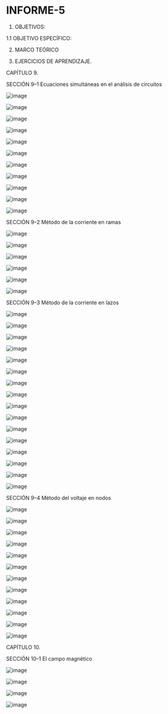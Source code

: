 # INFORME-5

1. OBJETIVOS:

1.1 OBJETIVO ESPECÍFICO:

2. MARCO TEÓRICO


3. EJERCICIOS DE APRENDIZAJE.

CAPÍTULO 9.

SECCIÓN 9–1 Ecuaciones simultáneas en el análisis de circuitos

![image](https://user-images.githubusercontent.com/117920423/210261751-40f03a8f-2d04-4958-8f06-5a5733465da6.png)

![image](https://user-images.githubusercontent.com/117920423/210262243-cb803038-2af2-436a-85f1-b1c1e7e20166.png)

![image](https://user-images.githubusercontent.com/117920423/210263307-95464ba4-e848-402d-b392-d5363e60d252.png)

![image](https://user-images.githubusercontent.com/117920423/210263845-ce31ca8e-8e18-4c62-bb03-50e70c55efa5.png)

![image](https://user-images.githubusercontent.com/117920423/210263892-5527d885-9579-48d8-864b-96f8c7510e9b.png)

![image](https://user-images.githubusercontent.com/117920423/210263989-e750a9f5-8710-4648-98f4-7771c730caaf.png)

![image](https://user-images.githubusercontent.com/117920423/210264496-2a292007-7cff-476f-896a-ccb1678c044e.png)

![image](https://user-images.githubusercontent.com/117920423/210264613-a215d8fc-9534-46b9-9e9d-57a232dad6c6.png)

![image](https://user-images.githubusercontent.com/117920423/210264646-9f1f8530-8372-43ae-b55a-69c056630f47.png)

![image](https://user-images.githubusercontent.com/117920423/210264969-becd86be-88dc-47e7-9f73-07865ee387b4.png)

![image](https://user-images.githubusercontent.com/117920423/210265018-ebb9b577-6831-40d5-a15f-6de825edc048.png)

SECCIÓN 9–2 Método de la corriente en ramas

![image](https://user-images.githubusercontent.com/117920423/210265176-c5448529-9d42-4004-bdf4-b8516308bff7.png)

![image](https://user-images.githubusercontent.com/117920423/210265199-4bd786ce-c069-47db-9b27-9486b728f120.png)

![image](https://user-images.githubusercontent.com/117920423/210265251-327cc52a-f883-42c5-894b-fe85ef54c9c6.png)

![image](https://user-images.githubusercontent.com/117920423/210265320-71fc4119-f46b-4d28-8d96-42395545fdb6.png)

![image](https://user-images.githubusercontent.com/117920423/210265342-752ba4b8-4fdb-461f-8f01-6ed526414281.png)

![image](https://user-images.githubusercontent.com/117920423/210265375-c3b2e098-167e-4805-96e0-17141c2c18f1.png)

SECCIÓN 9–3 Método de la corriente en lazos

![image](https://user-images.githubusercontent.com/117920423/210265493-57035fbf-6372-48ad-8f83-1b9f4592febb.png)

![image](https://user-images.githubusercontent.com/117920423/210265545-cd6ccd60-c34b-4b22-bd1e-b47637bda762.png)

![image](https://user-images.githubusercontent.com/117920423/210265596-90dd75c1-9d29-412e-b073-a6d636bb277a.png)

![image](https://user-images.githubusercontent.com/117920423/210265647-372c772e-e970-43b3-bd8b-d540f4cf6202.png)

![image](https://user-images.githubusercontent.com/117920423/210265690-78478418-a3b9-4e2f-ab67-439067d93f82.png)

![image](https://user-images.githubusercontent.com/117920423/210265718-6b59282a-4cc2-4297-bcc2-f200ab6aebf0.png)

![image](https://user-images.githubusercontent.com/117920423/210265792-20f1ed0f-c324-4c30-824e-9d704bacfaf3.png)

![image](https://user-images.githubusercontent.com/117920423/210265832-a0ef6a18-8075-4894-adf5-9ce2f0f3940b.png)

![image](https://user-images.githubusercontent.com/117920423/210266598-cf1ca5a7-1a43-46a4-99cc-c08378ab5b2c.png)

![image](https://user-images.githubusercontent.com/117920423/210266612-1a1c5f6e-9d47-496b-a570-cf9fff38aca9.png)

![image](https://user-images.githubusercontent.com/117920423/210266702-b92bd8cf-5a98-44c3-a7b5-2a3c16c652cc.png)

![image](https://user-images.githubusercontent.com/117920423/210266769-8a89c73c-4e80-42ed-b8d8-bcf936afe89c.png)

![image](https://user-images.githubusercontent.com/117920423/210266801-25fa2478-2a0a-4860-b844-ca5cb94a01e0.png)

![image](https://user-images.githubusercontent.com/117920423/210266888-a91c838d-5db0-4da4-a8bd-38c5fbc6d685.png)

![image](https://user-images.githubusercontent.com/117920423/210267053-1b374a90-15f7-4d47-bd3b-0b92d06aa6c7.png)

![image](https://user-images.githubusercontent.com/117920423/210267084-5ae16c1a-1fce-4dd7-8160-a2824e115e6b.png)

SECCIÓN 9–4 Método del voltaje en nodos

![image](https://user-images.githubusercontent.com/117920423/210267237-d68557f5-360b-471e-a7a7-bf460c4070ea.png)

![image](https://user-images.githubusercontent.com/117920423/210267287-adc2f16b-0c16-4f03-80f6-a17980667d65.png)

![image](https://user-images.githubusercontent.com/117920423/210267323-9f144da6-df3e-4bf3-a459-5be9a87c3fd9.png)

![image](https://user-images.githubusercontent.com/117920423/210267351-de9c549a-bbe8-4c76-b50f-217f2a7b8293.png)

![image](https://user-images.githubusercontent.com/117920423/210267389-dddd6025-4c8c-4826-ae92-5e6b1b06e723.png)

![image](https://user-images.githubusercontent.com/117920423/210267522-e8a93a32-b486-4a66-979b-8a6a23967d68.png)

![image](https://user-images.githubusercontent.com/117920423/210267710-63b7accc-5a1a-4a4a-a9f7-a742020d7ba8.png)

![image](https://user-images.githubusercontent.com/117920423/210267735-73b197d3-40b3-453e-9ec4-6cc5ef357e26.png)

![image](https://user-images.githubusercontent.com/117920423/210267779-d9825723-6e2c-4dbd-8052-98a6900a96db.png)

![image](https://user-images.githubusercontent.com/117920423/210267844-2411c762-3c2b-4133-b9f2-fdfc5338a094.png)

![image](https://user-images.githubusercontent.com/117920423/210267912-6c779f6f-c36c-46d7-9859-a75aad854ca1.png)

![image](https://user-images.githubusercontent.com/117920423/210267927-c0e012d3-aee0-485d-86db-ef6b7580ffce.png)


CAPÍTULO 10.

SECCIÓN 10–1 El campo magnético

![image](https://user-images.githubusercontent.com/117920423/210268064-39f4bf83-578e-4a94-a179-5a14595afe2b.png)

![image](https://user-images.githubusercontent.com/117920423/210268126-ff646ad8-a2a4-4440-9c81-a041e81fb02f.png)

![image](https://user-images.githubusercontent.com/117920423/210268140-cf496a85-4d2b-4a15-95b7-f91e6ae4b859.png)

![image](https://user-images.githubusercontent.com/117920423/210268160-5c0694e0-2f50-431e-994f-4c7f81639ce2.png)
























